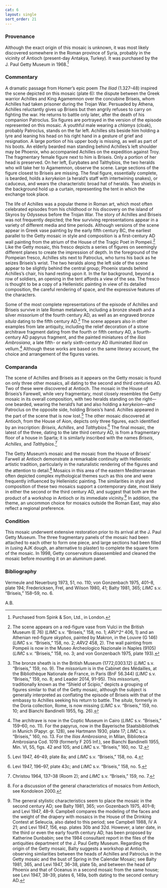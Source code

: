 ```yaml
---
cat: 6
layout: single
sort_order: 21
---
```

### Provenance

Although the exact origin of this mosaic is unknown, it was most likely discovered somewhere in the Roman province of Syria, probably in the vicinity of <span class="popup location" id="location_21094">Antioch</span> (present-day Antakya, Turkey). It was purchased by the J. Paul Getty Museum in 1968.[^1]

### Commentary

A dramatic passage from Homer’s epic poem *The Iliad* (1.327–48) inspired the scene depicted on this mosaic (plate 6): the dispute between the Greek warrior Achilles and King Agamemnon over the concubine Briseis, whom Achilles had taken prisoner during the Trojan War. Persuaded by Athena, Achilles reluctantly gives up Briseis but then angrily refuses to carry on fighting the war. He returns to battle only later, after the death of his companion Patroclus. Six figures are portrayed in the version of the episode represented on this mosaic. A youthful male wearing a *chlamys* (cloak), probably Patroclus, stands on the far left. Achilles sits beside him holding a lyre and leaning his head on his right hand in a gesture of grief and resignation. A large portion of his upper body is missing, as well as part of his boots. An elderly bearded man standing behind Achilles’s left shoulder may be Phoenix, who accompanied Achilles on the expedition against Troy. The fragmentary female figure next to him is Briseis. Only a portion of her head is preserved. On her left, Eurybates and Talthybios, the two heralds who will take her to Agamemnon, observe the scene. Large sections of the figure closest to Briseis are missing. The final figure, essentially complete, is bearded, holds a *kerykeion* (a herald’s staff with intertwining snakes), or caduceus, and wears the characteristic broad hat of heralds. Two shields in the background hold up a curtain, representing the tent in which the exchange took place.

The life of Achilles was a popular theme in Roman art, which most often celebrated episodes from his childhood or his discovery on the island of Skyros by Odysseus before the Trojan War. The story of Achilles and Briseis was not frequently depicted; the few surviving representations appear in a variety of different media and time periods. Although versions of the scene appear in Greek vase painting by the early fifth century BC, the earliest parallel to the Getty mosaic in style and composition is a first-century AD wall painting from the atrium of the <span class="popup pic" id="pic_21">House of the Tragic Poet</span> in <span class="popup location" id="location_21352">Pompeii</span>.[^2] Like the Getty mosaic, this fresco depicts a series of figures on seemingly different planes to create the impression of depth. In the foreground of the Pompeian fresco, Achilles sits next to Patroclus, who turns his back as he seizes Briseis’s wrist. The two heralds along the left side of the scene appear to be slightly behind the central group; Phoenix stands behind Achilles’s chair, his hand resting upon it. In the far background, beyond a row of soldiers, an opening in the tent affords a view of the sea. The fresco is thought to be a copy of a Hellenistic painting in view of its detailed composition, the careful rendering of space, and the expressive features of the characters.

Some of the most complete representations of the episode of Achilles and Briseis survive in late Roman metalwork, including a <span class="popup pic" id="pic_22">bronze sheath</span> and a <span class="popup pic" id="pic_23">silver</span> <span class="popup definition" id="def_missorium">*missorium*</span> of the fourth century AD, as well as an engraved bronze <span class="popup definition" id="def_situla">*situla*</span> dating to the fifth century AD.[^3] The scene appears also in other examples from late antiquity, including the relief decoration of a stone architrave fragment dating from the fourth or fifth century AD, a fourth-century AD papyrus fragment, and the painted miniatures of the *Ilias Ambrosiana*, a late fifth- or early sixth-century AD illuminated *Iliad* on vellum.[^4] Although these works are based on the same literary account, the choice and arrangement of the figures varies.

### Comparanda

The scene of Achilles and Briseis as it appears on the Getty mosaic is found on only three other mosaics, all dating to the second and third centuries AD. Two of these were discovered at Antioch. The mosaic in the House of Briseis’s Farewell, while very fragmentary, most closely resembles the Getty mosaic in its overall composition, with two heralds standing on the right—one bearded, wearing the herald’s hat and also holding a *kerykeion*—and Patroclus on the opposite side, holding Briseis’s hand. Achilles appeared in the part of the scene that is now lost.[^5] The other mosaic discovered at Antioch, from the House of Aion, depicts only three figures, each identified by an inscription: *Briseis*, *Achilles*, and *Talthybios*.[^6] The final mosaic, the latest of the three, dating to the late third century AD, is from a fragmentary floor of a house in Sparta; it is similarly inscribed with the names *Briseis*, *Achilles*, and *Talthybios*.[^7]

The Getty Museum’s mosaic and the mosaic from the House of Briseis’ Farwell at Antioch demonstrate a remarkable continuity with Hellenistic artistic tradition, particularly in the naturalistic rendering of the figures and the attention to detail.[^8] Mosaics in this area of the eastern Mediterranean often depicted complex mythological themes such as this one and were frequently influenced by Hellenistic painting. The similarities in style and composition of these two mosaics support a contemporary date, most likely in either the second or the third century AD, and suggest that both are the product of a workshop in Antioch or its immediate vicinity.[^9] In addition, the theme, an uncommon choice for mosaics outside the Roman East, may also reflect a regional preference.

### Condition

This mosaic underwent extensive restoration prior to its arrival at the J. Paul Getty Museum. The three fragmentary panels of the mosaic had been attached to each other to form one piece, and large sections had been filled in (using AJK dough, an alternative to plaster) to complete the square form of the mosaic. In 1998, Getty conservators disassembled and cleaned the mosaic before mounting it on an aluminum panel.

### Bibliography

Vermeule and Neuerburg 1973, 51, no. 110; von Gonzenbach 1975, 401–8, plate 194; Fredericksen, Frel, and Wilson 1980, 41; Balty 1981, 365; *LIMC* s.v. “Briseis,” 158–59, no. 6.

A.B.

[^1]: Purchased from Spink & Son, Ltd., in London.

[^2]: The scene appears on a red-figure vase from Vulci in the British Museum (E 76) (*LIMC* s.v. “Briseis,” 158, no. 1; *ARV^2^* 406, 1) and an Athenian red-figure *skyphos*, painted by Makron, in the Louvre (G 146) (*LIMC* s.v. “Briseis,” 158, no. 2; *ARV2* 458, 2). The wall painting from Pompeii is now in the Museo Archeologico Nazionale in Naples (9105) (*LIMC* s.v. “Briseis,” 158, no. 3; and von Gonzenbach 1975, plate 193).

[^3]: The bronze sheath is in the British Museum (1772,0303.12) (*LIMC* s.v. “Briseis,” 159, no. 9). The *missorium* is in the Cabinet des Médailles, at the Bibliothèque Nationale de France, in Paris (BnF 56.344) (*LIMC* s.v. “Briseis,” 159, no. 8; and Leader 2014, 91–95). This *missorium*, traditionally known as the “Shield of Scipio,” depicts a grouping of figures similar to that of the Getty mosaic, although the subject is generally interpreted as conflating the episode of Briseis with that of the embassy to Achilles seeking his return to battle. The *situla*, formerly in the Doria collection, Rome, is now missing (*LIMC* s.v. “Briseis,” 159, no. 10; and Bianchi Bandinelli 1955, fig. 26).

[^4]: The architrave is now in the Coptic Museum in Cairo (*LIMC* s.v. “Briseis,” 159–60, no. 11). For the papyrus, now in the Bayerische Staatsbibliothek in Munich (Papyr. gr. 128), see Hartmann 1930, plate 17; *LIMC* s.v. “Briseis,” 160, no. 13. For the *Ilias Ambrosiana*, in Milan, Biblioteca Ambrosiana Cod. 1019 (formerly F 205 Inf.), see Bianchi Bandinelli 1955, Min. VI, 55, figs. 42 and 105; and *LIMC* s.v. “Briseis,” 160, no. 12.

[^5]: Levi 1947, 46–49, plate 8a; and *LIMC* s.v. “Briseis,” 158, no. 4.

[^6]: Levi 1947, 196–97, plate 43c; and *LIMC* s.v. “Briseis,” 158, no. 5.

[^7]: Christou 1964, 137–38 (Room 2); and *LIMC* s.v. “Briseis,” 159, no. 7.

[^8]: For a discussion of the general characteristics of mosaics from Antioch, see Kondoleon 2000.

[^9]: The general stylistic characteristics seem to place the mosaic in the second century AD; see Balty 1981, 365; von Gozenbach 1975, 401–8; and Levi 1947, 48–9. Campbell compares the modeling of the faces and the weight of the drapery with mosaics in the House of the Drinking Contest at Seleucia, also dated to this period; see Campbell 1988, IV A 21; and Levi 1947, 156, esp. plates 30b and 32d. However, a later date, in the third or even the early fourth century AD, has been proposed by Katherine Dunbabin; see the 1984 consultant report in the files of the antiquities department of the J. Paul Getty Museum. Regarding the origin of the Getty mosaic, Balty suggests a workshop at Antioch, observing similarities between the heads of Achilles and Patroclus in the Getty mosaic and the bust of Spring in the Calendar Mosaic; see Balty 1981, 365, and Levi 1947, 36–38, plate 5b, and between the head of Phoenix and that of Oceanus in a second mosaic from the same house; see Levi 1947, 38–39, plates 6, 149a, both dating to the second century AD.
